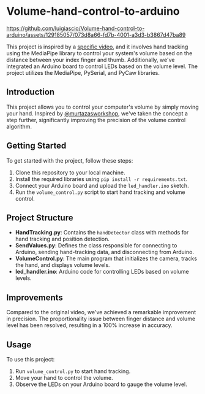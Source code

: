 # Volume-hand-control-to-arduino



https://github.com/luigiascio/Volume-hand-control-to-arduino/assets/129185057/073d8a66-fd7b-4001-a3d3-b3867d47ba89


This project is inspired by a [specific video](https://www.youtube.com/watch?v=9iEPzbG-xLE&list=PLMoSUbG1Q_r8jFS04rot-3NzidnV54Z2q&index=1&t=1681s), and it involves hand tracking using the MediaPipe library to control your system's volume based on the distance between your index finger and thumb. Additionally, we've integrated an Arduino board to control LEDs based on the volume level. The project utilizes the MediaPipe, PySerial, and PyCaw libraries.

## Introduction

This project allows you to control your computer's volume by simply moving your hand. Inspired by [@murtazasworkshop](https://www.youtube.com/@murtazasworkshop), we've taken the concept a step further, significantly improving the precision of the volume control algorithm.

## Getting Started

To get started with the project, follow these steps:

1. Clone this repository to your local machine.
2. Install the required libraries using `pip install -r requirements.txt`.
3. Connect your Arduino board and upload the `led_handler.ino` sketch.
4. Run the `volume_control.py` script to start hand tracking and volume control.

## Project Structure

- **HandTracking.py**: Contains the `handDetector` class with methods for hand tracking and position detection.
- **SendValues.py**: Defines the class responsible for connecting to Arduino, sending hand-tracking data, and disconnecting from Arduino.
- **VolumeControl.py**: The main program that initializes the camera, tracks the hand, and displays volume levels.
- **led_handler.ino**: Arduino code for controlling LEDs based on volume levels.

## Improvements

Compared to the original video, we've achieved a remarkable improvement in precision. The proportionality issue between finger distance and volume level has been resolved, resulting in a 100% increase in accuracy.

## Usage

To use this project:

1. Run `volume_control.py` to start hand tracking.
2. Move your hand to control the volume.
3. Observe the LEDs on your Arduino board to gauge the volume level.
